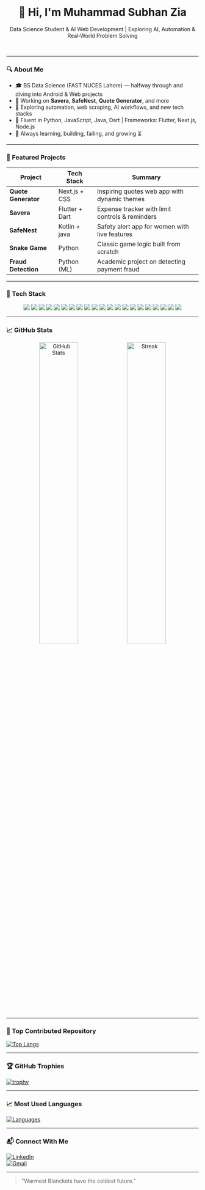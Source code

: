 <!-- Profile README - Visible on your GitHub Profile -->
<br>
<h1 align="center">👋 Hi, I'm Muhammad Subhan Zia</h1>
<p align="center">Data Science Student & AI Web Development | Exploring AI, Automation & Real‑World Problem Solving</p>
<br>

---

### 🔍 About Me
- 🎓 BS Data Science (FAST NUCES Lahore) — halfway through and diving into Android & Web projects  
- 📱 Working on **Savera**, **SafeNest**, **Quote Generator**, and more    
- 🤖 Exploring automation, web scraping, AI workflows, and new tech stacks  
- 💬 Fluent in Python, JavaScript, Java, Dart | Frameworks: Flutter, Next.js, Node.js  
- 🌱 Always learning, building, failing, and growing ⏳  

---

### 💼 Featured Projects
| Project | Tech Stack | Summary |
|--------|------------|---------|
| **Quote Generator** | Next.js + CSS | Inspiring quotes web app with dynamic themes |
| **Savera** | Flutter + Dart | Expense tracker with limit controls & reminders |
| **SafeNest** | Kotlin + java | Safety alert app for women with live features |
| **Snake Game** | Python | Classic game logic built from scratch |
| **Fraud Detection** | Python (ML) | Academic project on detecting payment fraud |

---

### 🧰 Tech Stack
<p align="center">
  <img src="https://img.shields.io/badge/Python-3776AB?style=for-the-badge&logo=python&logoColor=white"/>
  <img src="https://img.shields.io/badge/Dart-0175C2?style=for-the-badge&logo=dart&logoColor=white"/>
  <img src="https://img.shields.io/badge/Java-007396?style=for-the-badge&logo=java&logoColor=white"/>
  <img src="https://img.shields.io/badge/C++-00599C?style=for-the-badge&logo=c%2B%2B&logoColor=white"/>
  <img src="https://img.shields.io/badge/C%23-239120?style=for-the-badge&logo=c-sharp&logoColor=white"/>
  <img src="https://img.shields.io/badge/Kotlin-7F52FF?style=for-the-badge&logo=kotlin&logoColor=white"/>
  <img src="https://img.shields.io/badge/TypeScript-007ACC?style=for-the-badge&logo=typescript&logoColor=white"/>
  <img src="https://img.shields.io/badge/Flutter-02569B?style=for-the-badge&logo=flutter&logoColor=white"/>
  <img src="https://img.shields.io/badge/Next.js-000000?style=for-the-badge&logo=next.js&logoColor=white"/>
  <img src="https://img.shields.io/badge/Node.js-339933?style=for-the-badge&logo=node.js&logoColor=white"/>
  <img src="https://img.shields.io/badge/Firebase-FFCA28?style=for-the-badge&logo=firebase&logoColor=black"/>
  <img src="https://img.shields.io/badge/PostgreSQL-4169E1?style=for-the-badge&logo=postgresql&logoColor=white"/>
  <img src="https://img.shields.io/badge/MongoDB-47A248?style=for-the-badge&logo=mongodb&logoColor=white"/>
  <img src="https://img.shields.io/badge/Git-F05032?style=for-the-badge&logo=git&logoColor=white"/>
  <img src="https://img.shields.io/badge/GitHub-181717?style=for-the-badge&logo=github&logoColor=white"/>
  <img src="https://img.shields.io/badge/VS Code-007ACC?style=for-the-badge&logo=visual-studio-code&logoColor=white"/>
  <img src="https://img.shields.io/badge/Figma-F24E1E?style=for-the-badge&logo=figma&logoColor=white"/>
  <img src="https://img.shields.io/badge/n8n-EF7B37?style=for-the-badge&logo=n8n&logoColor=white"/>
  <img src="https://img.shields.io/badge/Vercel-000000?style=for-the-badge&logo=vercel&logoColor=white"/>
  <img src="https://img.shields.io/badge/CI/CD-292929?style=for-the-badge&logo=github-actions&logoColor=white"/>
  <img src="https://img.shields.io/badge/ShadCN-%236f42c1?style=for-the-badge&logo=tailwind-css&logoColor=white"/>
</p>



---

### 📈 GitHub Stats
<p align="center">
  <img src="https://github-readme-stats.vercel.app/api?username=MuhammadSubhanZia&show_icons=true&theme=tokyonight" width="45%" alt="GitHub Stats"/>
  
  <img src="https://github-readme-streak-stats.herokuapp.com/?user=MuhammadSubhanZia&theme=tokyonight" width="45%" alt="Streak"/>
</p>

---

### 📌 Top Contributed Repository
[![Top Langs](https://github-readme-stats.vercel.app/api/top-langs/?username=MuhammadSubhanZia&layout=compact&theme=tokyonight)](https://github.com/MuhammadSubhanZia)

---

### 🏆 GitHub Trophies
[![trophy](https://github-profile-trophy.vercel.app/?username=MuhammadSubhanZia&theme=gruvbox)](https://github.com/ryo-ma/github-profile-trophy)

---

### 📈 Most Used Languages
[![Languages](https://github-readme-stats.vercel.app/api/top-langs/?username=MuhammadSubhanZia&layout=compact&theme=radical)](https://github.com/MuhammadSubhanZia)

---

### 📬 Connect With Me
[![LinkedIn](https://img.shields.io/badge/LinkedIn-Profile-blue?logo=linkedin&style=for-the-badge)](https://www.linkedin.com/in/hafizmuhammadsubhanzia)  
[![Gmail](https://img.shields.io/badge/Gmail-Email-red?logo=gmail&style=for-the-badge)](mailto:subhanzia051@gmail.com)

---

> "Warmest Blanckets have the coldest future."


